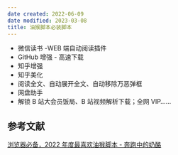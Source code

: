 ```yaml
---
date created: 2022-06-09
date modified: 2023-03-08
title: 油猴脚本必装脚本
---
```

- 微信读书 -WEB 端自动阅读插件
- GitHub 增强 - 高速下载
- 知乎增强
- 知乎美化
- 阅读全文、自动展开全文、自动移除万恶弹框
- 网盘助手
- 解锁 B 站大会员饭局、B 站视频解析下载；全网 VIP……

## 参考文献

[浏览器必备，2022 年度最喜欢油猴脚本 - 奔跑中的奶酪](https://www.runningcheese.com/userscripts)
